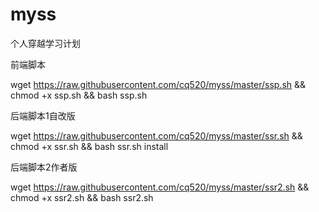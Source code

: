 # myss
个人穿越学习计划

前端脚本

wget https://raw.githubusercontent.com/cq520/myss/master/ssp.sh && chmod +x ssp.sh && bash ssp.sh

后端脚本1自改版

wget https://raw.githubusercontent.com/cq520/myss/master/ssr.sh && chmod +x ssr.sh && bash ssr.sh install

后端脚本2作者版

wget https://raw.githubusercontent.com/cq520/myss/master/ssr2.sh && chmod +x ssr2.sh && bash ssr2.sh


